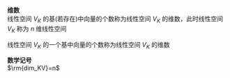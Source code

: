 **维数**    
线性空间 $V_K$ 的基(若存在)中向量的个数称为线性空间 $V_K$ 的维数，此时线性空间 $V_K$ 称为 $n$ 维线性空间    
    
线性空间 $V_K$ 的一个基中向量的个数称为线性空间 $V_K$ 的维数    
    
**数学记号**    
 $\rm{dim_KV}=n$     
